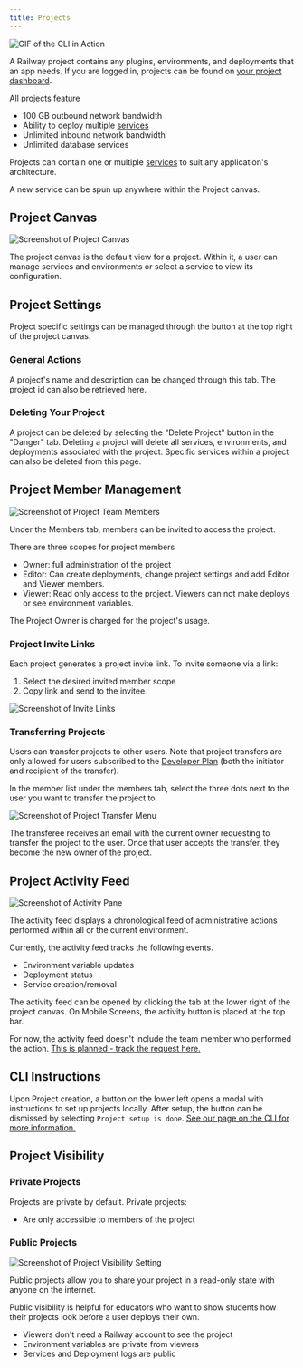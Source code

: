 ```yaml
---
title: Projects
---
```


<Image src="https://res.cloudinary.com/railway/image/upload/v1645132880/docs/project-page_ihrmaq.png"
alt="GIF of the CLI in Action"
layout="intrinsic"
width={779} height={442} quality={100} />

A Railway project contains any plugins, environments, and deployments that an app needs. If you are logged in, projects can be found on [your project dashboard](https://railway.app/dashboard).

All projects feature

- 100 GB outbound network bandwidth
- Ability to deploy multiple [services](/develop/services)
- Unlimited inbound network bandwidth
- Unlimited database services

Projects can contain one or multiple [services](/develop/services) to suit any application's architecture.

A new service can be spun up anywhere within the Project canvas.

## Project Canvas

<Image src="https://res.cloudinary.com/railway/image/upload/v1644620884/docs/ProjectPage_new_pa52tp.png"
alt="Screenshot of Project Canvas"
layout="responsive"
width={1377} height={823} quality={100} />

The project canvas is the default view for a project. Within it, a user can manage services and environments or select a service to view its configuration.

## Project Settings

Project specific settings can be managed through the button at the top right of the project canvas.

### General Actions

A project's name and description can be changed through this tab. The project id can also be retrieved here.

### Deleting Your Project

A project can be deleted by selecting the "Delete Project" button in the "Danger" tab. Deleting a project will delete all services, environments, and deployments associated with the project. Specific services within a project can also be deleted from this page.

## Project Member Management

<Image src="https://res.cloudinary.com/railway/image/upload/v1644620958/docs/MemberView_New_p0s3be.png"
alt="Screenshot of Project Team Members"
layout="responsive"
width={1377} height={823} quality={100} />

Under the Members tab, members can be invited to access the project.

There are three scopes for project members

- Owner: full administration of the project
- Editor: Can create deployments, change project settings and add Editor and Viewer members.
- Viewer: Read only access to the project. Viewers can not make deploys or see environment variables.

The Project Owner is charged for the project's usage.

### Project Invite Links

Each project generates a project invite link. To invite someone via a link:

1. Select the desired invited member scope
2. Copy link and send to the invitee

<Image src="https://res.cloudinary.com/railway/image/upload/v1631917785/docs/project-invite-member_kxmhtb.png"
alt="Screenshot of Invite Links"
layout="responsive"
width={910} height={272} quality={80} />

### Transferring Projects

Users can transfer projects to other users.
Note that project transfers are only allowed for users subscribed to the [Developer Plan](/reference/plans#developer-plan-offering) (both the initiator and recipient of the transfer).

In the member list under the members tab, select the three dots next to the user you want to transfer the project to.

<Image src="https://res.cloudinary.com/railway/image/upload/v1631917785/docs/project-transfer_iz4myn.png"
alt="Screenshot of Project Transfer Menu"
layout="intrinsic"
width={411} height={253} quality={80} />

The transferee receives an email with the current owner requesting to transfer the project to the user. Once that user accepts the transfer, they become the new owner of the project.

## Project Activity Feed

<Image
src="https://res.cloudinary.com/railway/image/upload/v1644302072/docs/activity_ctz3yb.png"
alt="Screenshot of Activity Pane"
layout="intrinsic"
width={387} height={297} quality={80} />

The activity feed displays a chronological feed of administrative actions performed within all or the current environment.

Currently, the activity feed tracks the following events.

- Environment variable updates
- Deployment status
- Service creation/removal

The activity feed can be opened by clicking the tab at the lower right of the project canvas. On Mobile Screens, the activity button is placed at the top bar.

For now, the activity feed doesn't include the team member who performed the action. [This is planned - track the request here.](https://feedback.railway.app/feature-requests/p/user-audit-logs)

## CLI Instructions

Upon Project creation, a button on the lower left opens a modal with instructions to set up projects locally. After setup, the button can be dismissed by selecting `Project setup is done`. [See our page on the CLI for more information.](/develop/cli/)

## Project Visibility

### Private Projects

Projects are private by default. Private projects:

- Are only accessible to members of the project

### Public Projects

<Image
src="https://res.cloudinary.com/railway/image/upload/v1663700589/docs/visible_vjqct8.png"
alt="Screenshot of Project Visibility Setting"
layout="intrinsic"
width={712} height={291} quality={80} />

Public projects allow you to share your project in a read-only state with anyone on the internet.

Public visibility is helpful for educators who want to show students how their projects look before a user deploys their own.

- Viewers don't need a Railway account to see the project
- Environment variables are private from viewers
- Services and Deployment logs are public
